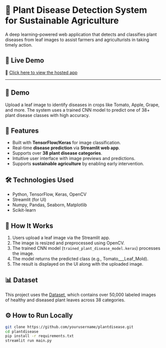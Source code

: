 # 🌿 Plant Disease Detection System for Sustainable Agriculture

A deep learning–powered web application that detects and classifies plant diseases from leaf images to assist farmers and agriculturists in taking timely action.
## 🚀 Live Demo

🔗 [Click here to view the hosted app](https://plant-disease-detection-v.streamlit.app/)

---

## 🚀 Demo
Upload a leaf image to identify diseases in crops like Tomato, Apple, Grape, and more. The system uses a trained CNN model to predict one of 38+ plant disease classes with high accuracy.

## 🧠 Features
- Built with **TensorFlow/Keras** for image classification.
- Real-time **disease prediction** via **Streamlit web app**.
- Supports over **38 plant disease categories**.
- Intuitive user interface with image previews and predictions.
- Supports **sustainable agriculture** by enabling early intervention.

## 🛠️ Technologies Used
- Python, TensorFlow, Keras, OpenCV
- Streamlit (for UI)
- Numpy, Pandas, Seaborn, Matplotlib
- Scikit-learn

## 🧪 How It Works
1. Users upload a leaf image via the Streamlit app.
2. The image is resized and preprocessed using OpenCV.
3. The trained CNN model (`trained_plant_disease_model.keras`) processes the image.
4. The model returns the predicted class (e.g., Tomato___Leaf_Mold).
5. The result is displayed on the UI along with the uploaded image.

## 📊 Dataset
This project uses the [Dataset](), which contains over 50,000 labeled images of healthy and diseased plant leaves across 38 categories.
## ⚙️ How to Run Locally

```bash
git clone https://github.com/yourusername/plantdisease.git
cd plantdisease
pip install -r requirements.txt
streamlit run main.py
